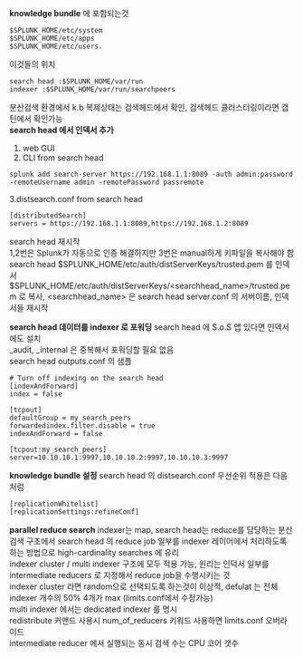 **knowledge bundle** 에 포함되는것
```
$SPLUNK_HOME/etc/system
$SPLUNK_HOME/etc/apps
$SPLUNK_HOME/etc/users.
```
이것들의 위치
```
search head :$SPLUNK_HOME/var/run
indexer :$SPLUNK_HOME/var/run/searchpeers
```
분산검색 환경에서 k.b 복제상태는 검색헤드에서 확인, 검색헤드 클러스터링이라면 캡틴에서 확인가능<br>
**search head 에서 인덱서 추가**
1. web GUI<br>
2. CLI from search head
```
splunk add search-server https://192.168.1.1:8089 -auth admin:password -remoteUsername admin -remotePassword passremote
```
3.distsearch.conf from search head
```
[distributedSearch]
servers = https://192.168.1.1:8089,https://192.168.1.2:8089
```
search head 재시작<br>
1,2번은 Splunk가 자동으로 인증 해결하지만 3번은 manual하게 키파일을 복사해야 함<br>
search head $SPLUNK_HOME/etc/auth/distServerKeys/trusted.pem 를 인덱서 $SPLUNK_HOME/etc/auth/distServerKeys/<searchhead_name>/trusted.pem 로 복사, <searchhead_name> 은 search head server.conf 의 서버이름, 인덱서들 재시작

**search head 데이터를 indexer 로 포워딩**
search head 에 S.o.S 앱 있다면 인덱서에도 설치<br>
_audit, _internal 은 중복해서 포워딩할 필요 없음<br>
search head outputs.conf 의 샘플
```
# Turn off indexing on the search head
[indexAndForward]
index = false
 
[tcpout]
defaultGroup = my_search_peers 
forwardedindex.filter.disable = true  
indexAndForward = false 
 
[tcpout:my_search_peers]
server=10.10.10.1:9997,10.10.10.2:9997,10.10.10.3:9997
```
**knowledge bundle 설정**
search head 의 distsearch.conf 우선순위 적용은 다음처럼
```
[replicationWhitelist]
[replicationSettings:refineConf]
```
**parallel reduce search**
indexer는 map, search head는 reduce를 담당하는 분산 검색 구조에서 search head 의 reduce job 일부를 indexer 레이어에서 처리하도록 하는 방법으로 high-cardinality searches 에 유리<br>
indexer cluster / multi indexer 구조에 모두 적용 가능, 원리는 인덕서 일부를 intermediate reducers 로 지정해서 reduce job을 수행시키는 것<br>
indexer cluster 라면 random으로 선택되도록 하는것이 이상적, defulat 는 전체 indexer 개수의 50% 4개가 max (limits.conf에서 수정가능)<br>
multi indexer 에서는 dedicated indexer 를 명시<br>
redistribute 커맨드 사용시 num_of_reducers 키워드 사용하면 limits.conf 오버라이드<br>
intermediate reducer 에서 실행되는 동시 검색 수는 CPU 코어 갯수<br>




